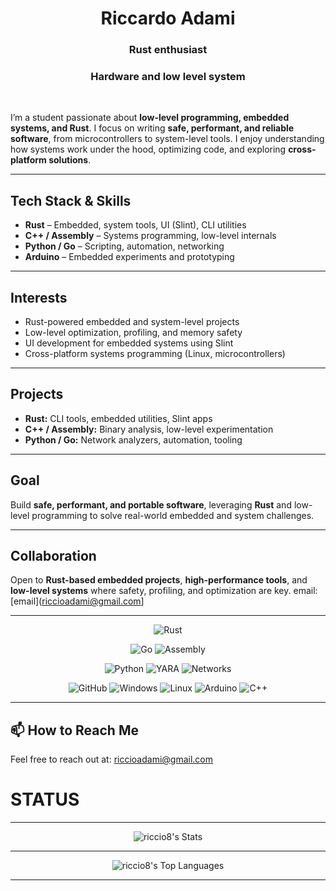 <h1 align="center">Riccardo Adami</h1>
<h3 align="center">Rust enthusiast</h3>
<h3 align="center">Hardware and low level system</h3>

<br>

I’m a student passionate about **low-level programming, embedded systems, and Rust**. I focus on writing **safe, performant, and reliable software**, from microcontrollers to system-level tools. I enjoy understanding how systems work under the hood, optimizing code, and exploring **cross-platform solutions**.

---

## Tech Stack & Skills

* **Rust** – Embedded, system tools, UI (Slint), CLI utilities
* **C++ / Assembly** – Systems programming, low-level internals
* **Python / Go** – Scripting, automation, networking
* **Arduino** – Embedded experiments and prototyping

---

## Interests

* Rust-powered embedded and system-level projects
* Low-level optimization, profiling, and memory safety
* UI development for embedded systems using Slint
* Cross-platform systems programming (Linux, microcontrollers)

---

## Projects

* **Rust:** CLI tools, embedded utilities, Slint apps
* **C++ / Assembly:** Binary analysis, low-level experimentation
* **Python / Go:** Network analyzers, automation, tooling

---

## Goal

Build **safe, performant, and portable software**, leveraging **Rust** and low-level programming to solve real-world embedded and system challenges.

---

## Collaboration

Open to **Rust-based embedded projects**, **high-performance tools**, and **low-level systems** where safety, profiling, and optimization are key.
email: [email](riccioadami@gmail.com]

---


<div align="center">

![Rust](https://img.shields.io/badge/rust-%23000000.svg?style=for-the-badge&logo=rust&logoColor=white)


![Go](https://img.shields.io/badge/Go-00ADD8?logo=go&logoColor=white&style=for-the-badge) ![Assembly](https://img.shields.io/badge/Assembly-525252?style=for-the-badge)

![Python](https://img.shields.io/badge/Python-3776AB?logo=python&logoColor=white&style=for-the-badge) ![YARA](https://img.shields.io/badge/YARA-008000?style=for-the-badge) ![Networks](https://img.shields.io/badge/Networks-008080?style=for-the-badge)

![GitHub](https://img.shields.io/badge/GitHub-181717?logo=github&logoColor=white&style=for-the-badge) ![Windows](https://img.shields.io/badge/Windows-0078D6?logo=windows&logoColor=white&style=for-the-badge) ![Linux](https://img.shields.io/badge/Linux-FCC624?logo=linux&logoColor=black&style=for-the-badge) ![Arduino](https://img.shields.io/badge/Arduino-00979D?logo=arduino&logoColor=white&style=for-the-badge) ![C++](https://img.shields.io/badge/C++-00599C?logo=cplusplus&logoColor=white&style=for-the-badge)

</div>

---
## 📫 How to Reach Me
Feel free to reach out at: [riccioadami@gmail.com](mailto:riccioadami@gmail.com)


# STATUS
---
<div align="center">
  
![riccio8's Stats](https://github-readme-stats.vercel.app/api?username=riccio8&theme=vue-dark&show_icons=true&hide_border=true&count_private=true)


---

![riccio8's Top Languages](https://github-readme-stats.vercel.app/api/top-langs/?username=riccio8&theme=vue-dark&show_icons=true&hide_border=true&layout=compact)

---

